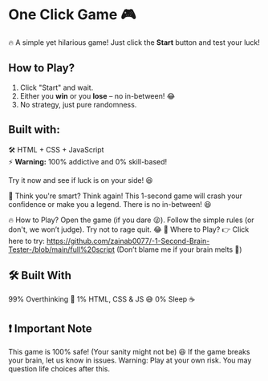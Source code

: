 # One Click Game 🎮

🔥 A simple yet hilarious game! Just click the **Start** button and test your luck! 

## How to Play?
1. Click "Start" and wait.
2. Either you **win** or you **lose** – no in-between! 😂
3. No strategy, just pure randomness.

## Built with:
🛠 HTML + CSS + JavaScript  
⚡ **Warning:** 100% addictive and 0% skill-based!  

Try it now and see if luck is on your side! 😆

🚀 Think you're smart? Think again!
This 1-second game will crash your confidence or make you a legend. There is no in-between! 😆

🔥 How to Play?
Open the game (if you dare 😜).
Follow the simple rules (or don't, we won’t judge).
Try not to rage quit. 😂
🎯 Where to Play?
👉 Click here to try: https://github.com/zainab0077/-1-Second-Brain-Tester-/blob/main/full%20script (Don’t blame me if your brain melts 🤡)

## 🛠 Built With
99% Overthinking 🤔
1% HTML, CSS & JS 😅
0% Sleep ☕
## ❗ Important Note
This game is 100% safe! (Your sanity might not be) 😆
If the game breaks your brain, let us know in issues.
Warning: Play at your own risk. You may question life choices after this.
